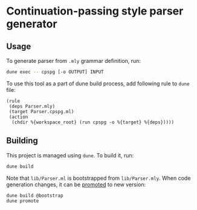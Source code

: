 # Continuation-passing style parser generator

## Usage

To generate parser from `.mly` grammar definition, run:

```sh
dune exec -- cpspg [-o OUTPUT] INPUT
```

To use this tool as a part of dune build process, add following rule to `dune` file:

```dune
(rule
 (deps Parser.mly)
 (target Parser.cpspg.ml)
 (action
  (chdir %{workspace_root} (run cpspg -o %{target} %{deps}))))
```

## Building

This project is managed using `dune`. To build it, run:

```sh
dune build
```

Note that `lib/Parser.ml` is bootstrapped from `lib/Parser.mly`. When code generation changes, it can be [promoted](https://dune.readthedocs.io/en/stable/concepts.html#promotion) to new version:

```sh
dune build @bootstrap
dune promote
```
